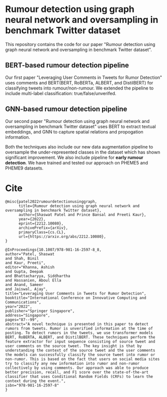 # Rumour detection using graph neural network and oversampling in benchmark Twitter dataset
This repository contains the code for our paper "Rumour detection using graph neural network and oversampling in benchmark Twitter dataset". 

## BERT-based rumour detection pipeline
Our first paper "Leveraging User Comments in Tweets for Rumor Detection" uses comments and BERT(BERT, RoBERTa, ALBERT, and DistilBERT) for classifying tweets into rumour/non-rumour. We extended the pipeline to include multi-label classification: true/false/unverifed.

## GNN-based rumour detection pipeline
Our second paper "Rumour detection using graph neural network and oversampling in benchmark Twitter dataset" uses BERT to extract textual embeddings, and GNN to capture spatial relations and propogation information.


Both the techniques also include our new data augmentation pipeline to oversample the under-represented classes in the dataset which has shown significant improvement. We also include pipeline for <b>early rumour detection</b>. We have trained and tested our approach on PHEME5 and PHEME9 datasets.

# Cite
```
@misc{patel2022rumourdetectionusinggraph,
      title={Rumour detection using graph neural network and oversampling in benchmark Twitter dataset}, 
      author={Shaswat Patel and Prince Bansal and Preeti Kaur},
      year={2022},
      eprint={2212.10080},
      archivePrefix={arXiv},
      primaryClass={cs.CL},
      url={https://arxiv.org/abs/2212.10080}, 
}

@InProceedings{10.1007/978-981-16-2597-8_8,
author="Patel, Shaswat
and Shah, Binil
and Kaur, Preeti",
editor="Khanna, Ashish
and Gupta, Deepak
and Bhattacharyya, Siddhartha
and Hassanien, Aboul Ella
and Anand, Sameer
and Jaiswal, Ajay",
title="Leveraging User Comments in Tweets for Rumor Detection",
booktitle="International Conference on Innovative Computing and Communications",
year="2022",
publisher="Springer Singapore",
address="Singapore",
pages="87--99",
abstract="A novel technique is presented in this paper to detect rumors from tweets. Rumor is unverified information at the time of posting. To detect rumors in the tweets, we use transformer models BERT, RoBERTA, ALBERT, and DistilBERT. These techniques perform the feature extractor for input sequence consisting of source tweet and user comments on the source tweet. The key insight is that by understanding the context of the source tweet and the user comments the models can successfully classify the source tweet into rumor or non-rumor. This is based on the fact that users on social media sites try to classify any new information into rumor and non-rumor collectively by using comments. Our approach was able to produce better precision, recall, and F1 score over the state-of-the-art classifier that uses Conditional Random Fields (CRFs) to learn the context during the event.",
isbn="978-981-16-2597-8"
}


```
